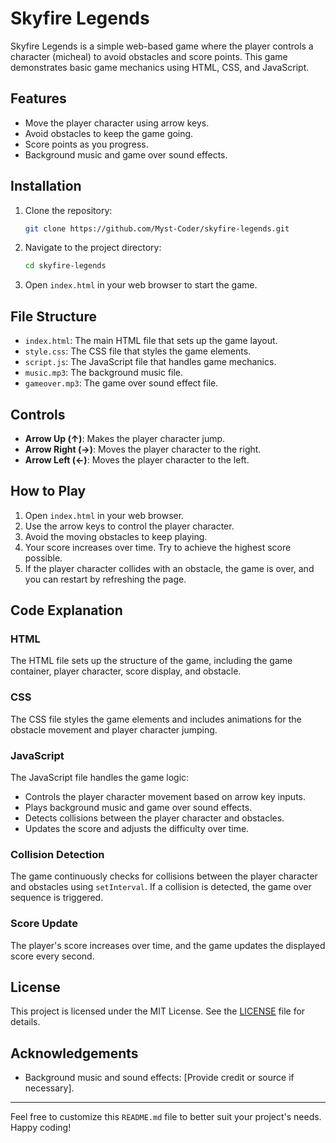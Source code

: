 # Skyfire Legends

Skyfire Legends is a simple web-based game where the player controls a character (micheal) to avoid obstacles and score points. This game demonstrates basic game mechanics using HTML, CSS, and JavaScript.

## Features

- Move the player character using arrow keys.
- Avoid obstacles to keep the game going.
- Score points as you progress.
- Background music and game over sound effects.

## Installation

1. Clone the repository:

    ```sh
    git clone https://github.com/Myst-Coder/skyfire-legends.git
    ```

2. Navigate to the project directory:

    ```sh
    cd skyfire-legends
    ```

3. Open `index.html` in your web browser to start the game.

## File Structure

- `index.html`: The main HTML file that sets up the game layout.
- `style.css`: The CSS file that styles the game elements.
- `script.js`: The JavaScript file that handles game mechanics.
- `music.mp3`: The background music file.
- `gameover.mp3`: The game over sound effect file.

## Controls

- **Arrow Up (↑)**: Makes the player character jump.
- **Arrow Right (→)**: Moves the player character to the right.
- **Arrow Left (←)**: Moves the player character to the left.

## How to Play

1. Open `index.html` in your web browser.
2. Use the arrow keys to control the player character.
3. Avoid the moving obstacles to keep playing.
4. Your score increases over time. Try to achieve the highest score possible.
5. If the player character collides with an obstacle, the game is over, and you can restart by refreshing the page.

## Code Explanation

### HTML

The HTML file sets up the structure of the game, including the game container, player character, score display, and obstacle.

### CSS

The CSS file styles the game elements and includes animations for the obstacle movement and player character jumping.

### JavaScript

The JavaScript file handles the game logic:
- Controls the player character movement based on arrow key inputs.
- Plays background music and game over sound effects.
- Detects collisions between the player character and obstacles.
- Updates the score and adjusts the difficulty over time.

### Collision Detection

The game continuously checks for collisions between the player character and obstacles using `setInterval`. If a collision is detected, the game over sequence is triggered.

### Score Update

The player's score increases over time, and the game updates the displayed score every second.

## License

This project is licensed under the MIT License. See the [LICENSE](LICENSE) file for details.

## Acknowledgements

- Background music and sound effects: [Provide credit or source if necessary].

---

Feel free to customize this `README.md` file to better suit your project's needs. Happy coding!
